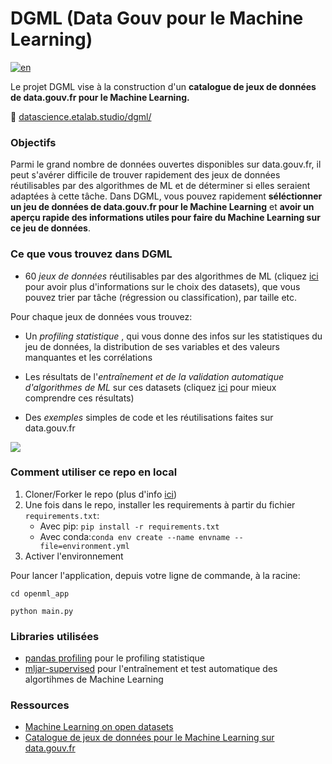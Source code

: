 # DGML (Data Gouv pour le Machine Learning)
[![en](https://img.shields.io/badge/lang-en-red.svg)](https://github.com/etalab-ia/DGML/blob/main/README.en.md)

Le projet DGML vise à la construction d'un **catalogue de jeux de données de data.gouv.fr pour le Machine Learning.**

:link: [datascience.etalab.studio/dgml/](https://datascience.etalab.studio/dgml/)

### Objectifs

Parmi le grand nombre de données ouvertes disponibles sur data.gouv.fr, il peut s'avérer difficile de trouver rapidement des jeux de données réutilisables par des algorithmes de ML et de déterminer si elles seraient adaptées à cette tâche. 
Dans DGML, vous pouvez rapidement **séléctionner un jeu de données de data.gouv.fr pour le Machine Learning** et **avoir un aperçu rapide des informations utiles pour faire du Machine Learning sur ce jeu de données**.
 
 
 ### Ce que vous trouvez dans DGML
 
 - 60 *jeux de données* réutilisables par des algorithmes de ML (cliquez [ici](https://github.com/etalab-ia/open_ML/blob/main/docs/explain_automodels/Choix%20des%20jeux%20de%20donn%C3%A9es%20pour%20le%20Machine%20Learning.md) pour avoir plus d'informations sur le choix des datasets), que vous pouvez trier par tâche (régression ou classification), par taille etc.


Pour chaque jeux de données vous trouvez:
 - Un *profiling statistique* , qui vous donne des infos sur les statistiques du jeu de données, la distribution de ses variables et des valeurs manquantes et les corrélations

 - Les résultats de l'*entraînement et de la validation automatique d'algorithmes de ML* sur ces datasets (cliquez [ici](https://github.com/etalab-ia/open_ML/blob/main/docs/explain_automodels/Guide%20au%20AutoML%20Leaderboard%20report.md) pour mieux comprendre ces résultats)
 - Des *exemples* simples de code et les réutilisations faites sur data.gouv.fr

![](https://storage.gra.cloud.ovh.net/v1/AUTH_0f20d409cb2a4c9786c769e2edec0e06/imagespadincubateurnet/uploads/upload_3f6f170c0eab8a384f823d997235e6e8.png)

 ### Comment utiliser ce repo en local
 
 1. Cloner/Forker le repo (plus d'info [ici](https://docs.github.com/en/github/creating-cloning-and-archiving-repositories/cloning-a-repository-from-github/cloning-a-repository))
 2. Une fois dans le repo, installer les requirements à partir du fichier `requirements.txt`:
     - Avec pip: `pip install -r requirements.txt`
     - Avec conda:`conda env create --name envname --file=environment.yml`
3. Activer l'environnement

Pour lancer l'application, depuis votre ligne de commande, à la racine:

`cd openml_app`

`python main.py`
 
 
 
 ### Libraries utilisées
 
 - [pandas profiling](https://pandas-profiling.github.io/pandas-profiling/docs/master/rtd/) pour le profiling statistique
 - [mljar-supervised](https://supervised.mljar.com/) pour l'entraînement et test automatique des algortihmes de Machine Learning
 
 ### Ressources
 
 - [Machine Learning on open datasets](https://zenodo.org/record/4739309#.YJO3DCaxXK4)
 - [Catalogue de jeux de données pour le Machine Learning sur data.gouv.fr]()
